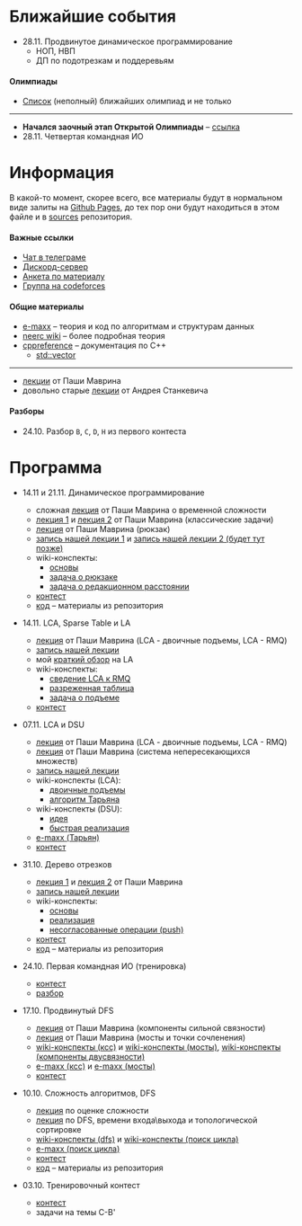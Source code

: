 # Ближайшие события

- 28.11. Продвинутое динамическое программирование
    - НОП, НВП
    - ДП по подотрезкам и поддеревьям

#### Олимпиады

- [Список](https://clist.by) (неполный) ближайших олимпиад и не только
---

- **Начался заочный этап Открытой Олимпиады** &ndash; [ссылка](https://olympiads.ru/zaoch/)
- 28.11. Четвертая командная ИО

# Информация

В какой-то момент, скорее всего, все материалы будут в нормальном виде залиты на 
[Github Pages](https://pages.github.com/), до тех пор они будут находиться в этом файле и в 
[sources](sources) репозитория.

#### Важные ссылки

- [Чат в телеграме](https://t.me/itmo_bx)
- [Дискорд-сервер](https://discord.gg/GnETVf9)
- [Анкета по материалу](https://forms.gle/NsGiJbbwHd2uu34v9)
- [Группа на codeforces](https://itmobx.contest.codeforces.com)

#### Общие материалы

- [e-maxx](https://e-maxx.ru/algo) &ndash; теория и код по алгоритмам и структурам данных
- [neerc wiki](https://neerc.itmo.ru/wiki) &ndash; более подробная теория
- [cppreference](https://ru.cppreference.com) &ndash; документация по C++
    - [std::vector](https://ru.cppreference.com/w/cpp/container/vector)
---

- [лекции](https://www.youtube.com/user/pavelmavrin) от Паши Маврина
- довольно старые [лекции](https://www.youtube.com/playlist?list=PLDrmKwRSNx7KcHxyf9hSmF3fTLKSwujkM) от Андрея Станкевича

#### Разборы

- 24.10. Разбор `B`, `C`, `D`, `H` из первого контеста

# Программа

- 14.11 и 21.11. Динамическое программирование
    - сложная [лекция](https://youtu.be/CpJteiK68XA) от Паши Маврина о временной сложности
    - [лекция 1](https://youtu.be/q_n2vzVNXE4) и [лекция 2](https://www.youtube.com/watch?v=skEkTaAy8Ek) от Паши Маврина (классические задачи)
    - [лекция](https://www.youtube.com/watch?v=6XHWHnvBiu4) от Паши Маврина (рюкзак)
    - [запись нашей лекции 1](https://www.youtube.com/watch?v=S9meJ_q1yK8) и [запись нашей лекции 2 (будет тут позже)](#)
    - wiki-конспекты:
        - [основы](http://neerc.ifmo.ru/wiki/index.php?title=Динамическое_программирование)
        - [задача о рюкзаке](http://neerc.ifmo.ru/wiki/index.php?title=Задача_о_рюкзаке)
        - [задача о редакционном расстоянии](http://neerc.ifmo.ru/wiki/index.php?title=Задача_о_редакционном_расстоянии,_алгоритм_Вагнера-Фишера)
    - [контест](https://itmobx.contest.codeforces.com/group/7CxanISe1r/contest/303743)
    - [код](sources/c07dp/edit-distance.kt) &ndash; материалы из репозитория

- 14.11. LCA, Sparse Table и LA
    - [лекция](https://www.youtube.com/watch?v=C7oVQ9vsVDY) от Паши Маврина (LCA - двоичные подъемы, LCA - RMQ)
    - [запись нашей лекции](https://www.youtube.com/watch?v=S9meJ_q1yK8)
    - мой [краткий обзор](resources/level-ancestor.pdf) на LA
    - wiki-конспекты:
         - [сведение LCA к RMQ](http://neerc.ifmo.ru/wiki/index.php?title=Сведение_задачи_LCA_к_задаче_RMQ)
         - [разреженная таблица](http://neerc.ifmo.ru/wiki/index.php?title=Решение_RMQ_с_помощью_разреженной_таблицы)
         - [задача о подъеме](http://neerc.ifmo.ru/wiki/index.php?title=Level_Ancestor_problem)
    - [контест](https://itmobx.contest.codeforces.com/group/7CxanISe1r/contest/304613)

- 07.11. LCA и DSU
    - [лекция](https://www.youtube.com/watch?v=C7oVQ9vsVDY) от Паши Маврина (LCA - двоичные подъемы, LCA - RMQ)
    - [лекция](https://www.youtube.com/watch?v=n4YTYuvaI3Q) от Паши Маврина (система непересекающихся множеств)
    - [запись нашей лекции](https://www.youtube.com/watch?v=OTpFrtJ25EM)
    - wiki-конспекты (LCA):
        - [двоичные подъемы](http://neerc.ifmo.ru/wiki/index.php?title=Метод_двоичного_подъёма)
        - [алгоритм Тарьяна](http://neerc.ifmo.ru/wiki/index.php?title=Алгоритм_Тарьяна_поиска_LCA_за_O(1)_в_оффлайн)
    - wiki-конспекты (DSU):
        - [идея](http://neerc.ifmo.ru/wiki/index.php?title=СНМ_(наивные_реализации))
        - [быстрая реализация](http://neerc.ifmo.ru/wiki/index.php?title=СНМ_(реализация_с_помощью_леса_корневых_деревьев))
    - [e-maxx (Тарьян)](https://e-maxx.ru/algo/lca_linear_offline)
    - [контест](https://itmobx.contest.codeforces.com/group/7CxanISe1r/contest/304613)

- 31.10. Дерево отрезков
    - [лекция 1](https://youtu.be/PHL6gHLfBs8) и [лекция 2](https://youtu.be/NJB05K1M7oE) от Паши Маврина
    - [запись нашей лекции](https://www.youtube.com/watch?v=9paWgOtP1zo)
    - wiki-конспекты:
        - [основы](http://neerc.ifmo.ru/wiki/index.php?title=Дерево_отрезков._Построение)
        - [реализация](http://neerc.ifmo.ru/wiki/index.php?title=Реализация_запроса_в_дереве_отрезков_сверху)
        - [несогласованные операции (push)](http://neerc.ifmo.ru/wiki/index.php?title=Несогласованные_поддеревья._Реализация_массового_обновления)
    - [контест](https://itmobx.contest.codeforces.com/group/7CxanISe1r/contest/301759)
    - [код](sources/c04segtree) &ndash; материалы из репозитория

- 24.10. Первая командная ИО (тренировка)
    - [контест](https://itmobx.contest.codeforces.com/group/7CxanISe1r/contest/300742)
    - [разбор](https://neerc.ifmo.ru/school/io/2020-2021.html)

- 17.10. Продвинутый DFS
    - [лекция](https://youtu.be/8jECFHUoohs) от Паши Маврина (компоненты сильной связности)
    - [лекция](https://youtu.be/ouK3FBRaJJA) от Паши Маврина (мосты и точки сочленения)
    - [wiki-конспекты (ксс)](http://neerc.ifmo.ru/wiki/index.php?title=Использование_обхода_в_глубину_для_поиска_компонент_сильной_связности) и [wiki-конспекты (мосты)](http://neerc.ifmo.ru/wiki/index.php?title=Использование_обхода_в_глубину_для_поиска_мостов), [wiki-конспекты (компоненты двусвязности)](http://neerc.ifmo.ru/wiki/index.php?title=Построение_компонент_рёберной_двусвязности)
    - [e-maxx (ксс)](https://e-maxx.ru/algo/strong_connected_components) и [e-maxx (мосты)](https://e-maxx.ru/algo/bridge_searching)
    - [контест](https://itmobx.contest.codeforces.com/group/7CxanISe1r/contest/298573)

- 10.10. Сложность алгоритмов, DFS
    - [лекция](https://www.youtube.com/watch?v=8BniwdaAUMc) по оценке сложности
    - [лекция](https://www.youtube.com/watch?v=RPIE0lXAIv4) по DFS, времени входа\выхода и топологической сортировке
    - [wiki-конспекты (dfs)](http://neerc.ifmo.ru/wiki/index.php?title=Обход_в_глубину,_цвета_вершин) и [wiki-конспекты (поиск цикла)](http://neerc.ifmo.ru/wiki/index.php?title=Использование_обхода_в_глубину_для_поиска_цикла)
    - [e-maxx (поиск цикла)](http://e-maxx.ru/algo/finding_cycle)
    - [контест](https://itmobx.contest.codeforces.com/group/7CxanISe1r/contest/298573)
    - [код](sources/c01dfs) &ndash; материалы из репозитория

- 03.10. Тренировочный контест
    - [контест](https://itmobx.contest.codeforces.com/group/7CxanISe1r/contest/297689)
    - задачи на темы C-B'
